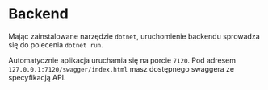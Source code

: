 # Backend

Mając zainstalowane narzędzie `dotnet`, uruchomienie backendu sprowadza się do polecenia `dotnet run`.

Automatycznie aplikacja uruchamia się na porcie `7120`. Pod adresem `127.0.0.1:7120/swagger/index.html` masz dostępnego swaggera ze specyfikacją API.
